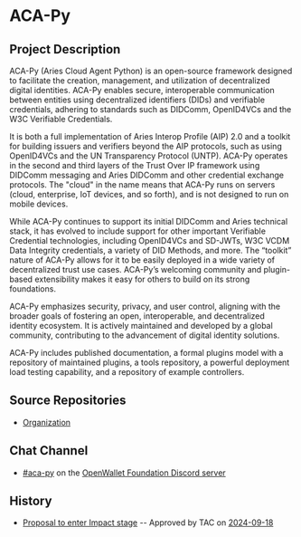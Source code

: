 # ACA-Py

## Project Description
ACA-Py (Aries Cloud Agent Python) is an open-source framework designed to facilitate the creation, management, and utilization of decentralized digital identities. ACA-Py enables secure, interoperable communication between entities using decentralized identifiers (DIDs) and verifiable credentials, adhering to standards such as DIDComm, OpenID4VCs and the W3C Verifiable Credentials.

It is both a full implementation of Aries Interop Profile (AIP) 2.0 and a toolkit for building issuers and verifiers beyond the AIP protocols, such as using OpenID4VCs and the UN Transparency Protocol (UNTP). ACA-Py operates in the second and third layers of the Trust Over IP framework using DIDComm messaging and Aries DIDComm and other credential exchange protocols. The "cloud" in the name means that ACA-Py runs on servers (cloud, enterprise, IoT devices, and so forth), and is not designed to run on mobile devices.

While ACA-Py continues to support its initial DIDComm and Aries technical stack, it has evolved to include support for other important Verifiable Credential technologies, including OpenID4VCs and SD-JWTs, W3C VCDM Data Integrity credentials, a variety of DID Methods, and more. The “toolkit” nature of ACA-Py allows for it to be easily deployed in a wide variety of decentralized trust use cases. ACA-Py’s welcoming community and plugin-based extensibility makes it easy for others to build on its strong foundations.

ACA-Py emphasizes security, privacy, and user control, aligning with the broader goals of fostering an open, interoperable, and decentralized identity ecosystem. It is actively maintained and developed by a global community, contributing to the advancement of digital identity solutions.

ACA-Py includes published documentation, a formal plugins model with a repository of maintained plugins, a tools repository, a powerful deployment load testing capability, and a repository of example controllers.

## Source Repositories

- [Organization](https://github.com/ACA-py)

## Chat Channel
- [#aca-py](https://discord.com/channels/1022962884864643214/1286299858994462842) on the [OpenWallet Foundation Discord server](https://discord.gg/openwalletfoundation)

## History

- [Proposal to enter Impact stage](https://github.com/openwallet-foundation/project-proposals/blob/dab6c62c93b1fc3069c7ae657c0e8f92f52313a3/projects/aca-py.md) -- Approved by TAC on [2024-09-18](../meetings/2024/2024-09-18.md)
